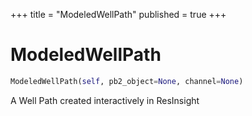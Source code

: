 +++
title = "ModeledWellPath"
published = true
+++


# ModeledWellPath
```python
ModeledWellPath(self, pb2_object=None, channel=None)
```

A Well Path created interactively in ResInsight


